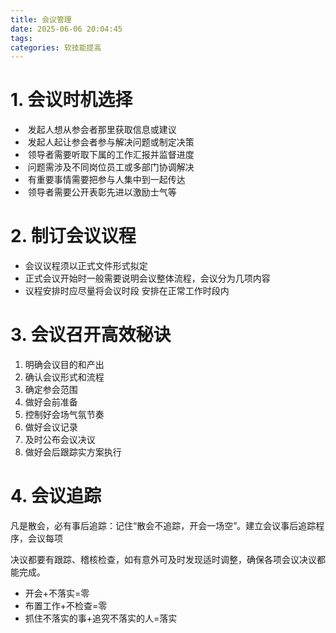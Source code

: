 ```yaml
---
title: 会议管理
date: 2025-06-06 20:04:45
tags:
categories: 软技能提高
---
```


# 1. 会议时机选择

- ​    发起人想从参会者那里获取信息或建议
- ​    发起人起让参会者参与解决问题或制定决策
- ​    领导者需要听取下属的工作汇报并监督进度
- ​    问题需涉及不同岗位员工或多部门协调解决
- ​    有重要事情需要把参与人集中到一起传达
- ​    领导者需要公开表彰先进以激励士气等

# 2. 制订会议议程

-  会议议程须以正式文件形式拟定
-   正式会议开始时一般需要说明会议整体流程，会议分为几项内容
-   议程安排时应尽量将会议时段    安排在正常工作时段内

# 3. 会议召开高效秘诀 

1. 明确会议目的和产出
2. 确认会议形式和流程
3. 确定参会范围
4. 做好会前准备
5. 控制好会场气氛节奏
6. 做好会议记录
7. 及时公布会议决议
8. 做好会后跟踪实方案执行  

# 4. 会议追踪

凡是散会，必有事后追踪：记住“散会不追踪，开会一场空”。建立会议事后追踪程序，会议每项

决议都要有跟踪、稽核检查，如有意外可及时发现适时调整，确保各项会议决议都能完成。

- 开会+不落实=零
- 布置工作+不检查=零
- 抓住不落实的事+追究不落实的人=落实
